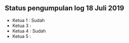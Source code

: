 Status pengumpulan log 18 Juli 2019
---
* Ketua 1 : Sudah
* Ketua 3 : 
* Ketua 4 : Sudah
* Ketua 5 : 
